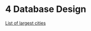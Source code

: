 # 4 Database Design

[List of largest cities](https://en.wikipedia.org/wiki/List_of_largest_cities)
